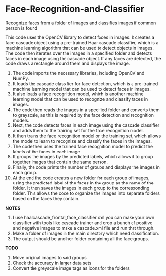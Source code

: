 # Face-Recognition-and-Classifier
Recognize faces from a folder of images and classifies images if common person is found


This code uses the OpenCV library to detect faces in images. It creates a face cascade object using a pre-trained Haar cascade classifier, which is a machine learning algorithm that can be used to detect objects in images. The code then iterates over the images in a specified folder and detects faces in each image using the cascade object. If any faces are detected, the code draws a rectangle around them and displays the image.

1. The code imports the necessary libraries, including OpenCV and NumPy.
2. It loads the cascade classifier for face detection, which is a pre-trained machine learning model that can be used to detect faces in images.
3. It also loads a face recognition model, which is another machine learning model that can be used to recognize and classify faces in images.
4. The code then reads the images in a specified folder and converts them to grayscale, as this is required by the face detection and recognition models.
5. Next, the code detects faces in each image using the cascade classifier and adds them to the training set for the face recognition model.
6. It then trains the face recognition model on the training set, which allows the model to learn to recognize and classify the faces in the images.
7. The code then uses the trained face recognition model to predict the labels of the faces in each image.
8. It groups the images by the predicted labels, which allows it to group together images that contain the same person.
9. Finally, the code prints the number of groups and displays the images in each group.
10. At the end the code creates a new folder for each group of images, using the predicted label of the faces in the group as the name of the folder. It then saves the images in each group to the corresponding folder. This allows the code to organize the images into separate folders based on the faces they contain.

**NOTES**
1. I use haarcascade_frontal_face_classifier.xml  you can make your own classifier with tools like cascade trainer and crop a bunch of positive and negative images to make a cascade.xml file and run that through.
2. Make a folder of images in the main directory which need classification.
3. The output should be another folder containing all the face groups.


**TODO**
1. Move original images to said groups
2. Check the accuracy in larger data sets
3. Convert the greyscale image tags as icons for the folders
